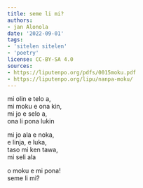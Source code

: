 ```yaml
---
title: seme li mi?
authors:
- jan Alonola
date: '2022-09-01'
tags:
- 'sitelen sitelen'
- 'poetry'
license: CC-BY-SA 4.0
sources:
- https://liputenpo.org/pdfs/0015moku.pdf
- https://liputenpo.org/lipu/nanpa-moku/
---
```


mi olin e telo a,  
mi moku e ona kin,  
mi jo e selo a,  
ona li pona lukin

mi jo ala e noka,  
e linja, e luka,  
taso mi ken tawa,  
mi seli ala

o moku e mi pona!  
seme li mi?